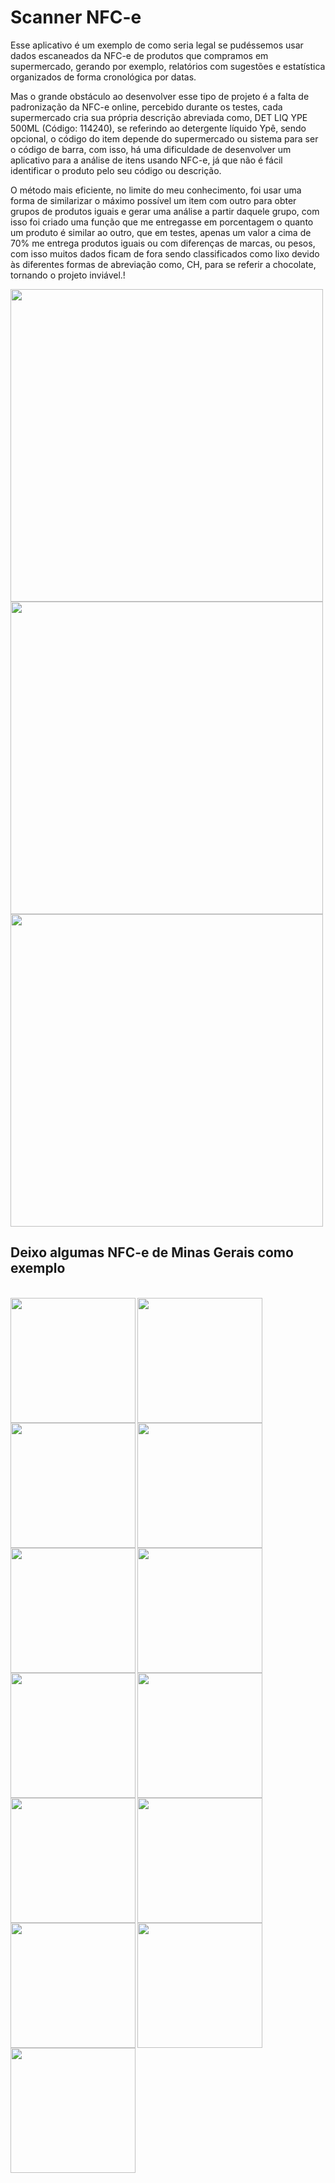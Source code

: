 # Scanner NFC-e

Esse aplicativo é um exemplo de como seria legal se pudéssemos usar dados escaneados da NFC-e de produtos que compramos em supermercado, gerando por exemplo, relatórios com sugestões e estatística organizados de forma cronológica por datas.

Mas o grande obstáculo ao desenvolver esse tipo de projeto é a falta de padronização da NFC-e online, percebido durante os testes, cada supermercado cria sua própria descrição abreviada como, DET LIQ YPE 500ML (Código: 114240), se referindo ao detergente líquido Ypê, sendo opcional, o código do item depende do supermercado ou sistema para ser o código de barra, com isso, há uma dificuldade de desenvolver um aplicativo para a análise de itens usando NFC-e, já que não é fácil identificar o produto pelo seu código ou descrição.

O método mais eficiente, no limite do meu conhecimento, foi usar uma forma de similarizar o máximo possível um item com outro para obter grupos de produtos iguais e gerar uma análise a partir daquele grupo, com isso foi criado uma função que me entregasse em porcentagem o quanto um produto é similar ao outro, que em testes, apenas um valor a cima de 70% me entrega produtos iguais ou com diferenças de marcas, ou pesos, com isso muitos dados ficam de fora sendo classificados como lixo devido às diferentes formas de abreviação como, CH, para se referir a chocolate, tornando o projeto inviável.!



<div > 
<img src="https://user-images.githubusercontent.com/9409514/223276666-f63cbfd9-5210-4088-ab6b-71aa8119733a.png" width="500"  > 


</div>



<div > 
<img src="https://user-images.githubusercontent.com/9409514/223279834-c1fdae3f-02a1-471f-8a52-d9c01ac88010.gif" height="500"  > 
<img src="https://user-images.githubusercontent.com/9409514/223279871-98182fe3-f9e1-4fea-8ce8-cdf43fa35bce.gif" height="500"  > 

</div>

## Deixo algumas NFC-e de Minas Gerais como exemplo
<br>

<div>
<img src="https://user-images.githubusercontent.com/9409514/223842933-f5784a16-d35a-4676-9445-8461413246a4.png" width="200" height="200" align="left" > 
<img src="https://user-images.githubusercontent.com/9409514/223846153-3fbf9cae-b0da-4336-90e5-e27910cf9822.png" width="200" height="200" align="left">
<img src="https://user-images.githubusercontent.com/9409514/223847238-84a53b3e-c39c-4bbe-b231-564d59da5b55.png" width="200" height="200" align="left">
<img src="https://user-images.githubusercontent.com/9409514/223847241-01e02ba6-4b81-47e6-a2ef-9f7afe750411.png" width="200" height="200" align="left">

<img src="https://user-images.githubusercontent.com/9409514/223847242-1562b989-b2cc-4e40-94dc-0992e9392f72.png" width="200" height="200" align="left">
<img src="https://user-images.githubusercontent.com/9409514/223847245-b1465552-bd9f-4e31-af7e-937f2a27db7c.png" width="200" height="200" align="left">
<img src="https://user-images.githubusercontent.com/9409514/223847249-ff161a4e-b579-4cc7-98fb-794112b4faf3.png" width="200" height="200" align="left">
<img src="https://user-images.githubusercontent.com/9409514/223847252-9f7e2ad6-b664-4f35-8948-69eea4d93f59.png" width="200" height="200" align="left">
<img src="https://user-images.githubusercontent.com/9409514/223847258-1b327ff9-54ca-4814-b80d-558d27d0ab06.png" width="200" height="200" align="left">
<img src="https://user-images.githubusercontent.com/9409514/223847263-209495fe-6ca1-444d-9b12-450e6db00064.png" width="200" height="200" align="left">
<img src="https://user-images.githubusercontent.com/9409514/223847264-f24a37bd-9a84-4439-8156-b7d9d951ec52.png" width="200" height="200" align="left">
<img src="https://user-images.githubusercontent.com/9409514/223847266-177fe92a-61b7-4a44-aa1b-147567435bb5.png" width="200" height="200" align="left">
<img src="https://user-images.githubusercontent.com/9409514/223847269-b7f68b10-0c5e-4c30-b6ae-810492850189.png" width="200" height="200" align="left">
  
  </div>

